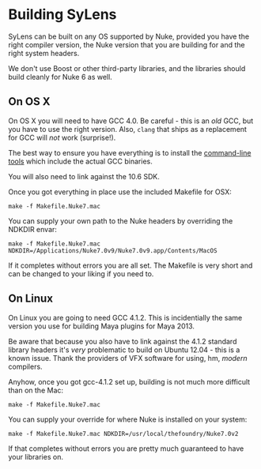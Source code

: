 # Building SyLens

SyLens can be built on any OS supported by Nuke, provided you have the right compiler version, the Nuke
version that you are building for and the right system headers.

We don't use Boost or other third-party libraries, and the libraries should build cleanly for Nuke 6 as well.

## On OS X

On OS X you will need to have GCC 4.0. Be careful - this is an *old* GCC, but you have to use the right version.
Also, `clang` that ships as a replacement for GCC will *not* work (surprise!).

The best way to ensure you have everything is to install the
[command-line tools](http://stackoverflow.com/questions/9353444/how-to-use-install-gcc-on-mac-os-x-10-8-xcode-4-4) 
which include the actual GCC binaries.

You will also need to link against the 10.6 SDK.

Once you got everything in place use the included Makefile for OSX:

    make -f Makefile.Nuke7.mac

You can supply your own path to the Nuke headers by overriding the NDKDIR envar:

    make -f Makefile.Nuke7.mac NDKDIR=/Applications/Nuke7.0v9/Nuke7.0v9.app/Contents/MacOS
   
If it completes without errors you are all set. The Makefile is very short and can be changed to your liking if you need to.

## On Linux

On Linux you are going to need GCC 4.1.2. This is incidentially the same version you use for building Maya plugins
for Maya 2013.

Be aware that because you also have to link against the 4.1.2 standard library headers it's *very* problematic to build
on Ubuntu 12.04 - this is a known issue. Thank the providers of VFX software for using, hm, *modern* compilers.

Anyhow, once you got gcc-4.1.2 set up, building is not much more difficult than on the Mac:

    make -f Makefile.Nuke7.mac
    
You can supply your override for where Nuke is installed on your system:
    
    make -f Makefile.Nuke7.mac NDKDIR=/usr/local/thefoundry/Nuke7.0v2

If that completes without errors you are pretty much guaranteed to have your libraries on.